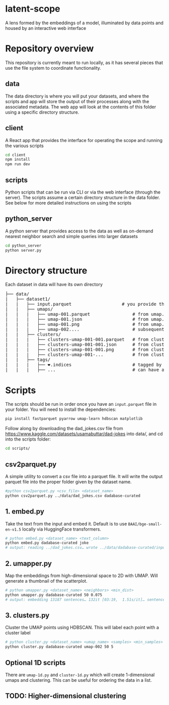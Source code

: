 # latent-scope
A lens formed by the embeddings of a model, illuminated by data points and housed by an interactive web interface 


# Repository overview
This repository is currently meant to run locally, as it has several pieces that use the file system to coordinate functionality.

## data
The data directory is where you will put your datasets, and where the scripts and app will store the output of their processes along with the associated metadata. The web app will look at the contents of this folder using a specific directory structure.

## client
A React app that provides the interface for operating the scope and running the various scripts 
```bash
cd client
npm install
npm run dev
```

## scripts
Python scripts that can be run via CLI or via the web interface (through the server). The scripts assume a certain directory structure in the data folder.  
See below for more detailed instructions on using the scripts


## python_server
A python server that provides access to the data as well as on-demand nearest neighbor search and simple queries into larger datasets
```bash
cd python_server
python server.py
```

# Directory structure

Each dataset in data will have its own directory
<pre>
├── data/
|   ├── dataset1/
|   |   ├── input.parquet                   # you provide this file
|   |   ├── umaps/
|   |   |   ├── umap-001.parquet                # from umap.py, x,y coordinates
|   |   |   ├── umap-001.json                   # from umap.py, params used
|   |   |   ├── umap-001.png                    # from umap.py, thumbnail of plot
|   |   |   ├── umap-002....                    # subsequent runs increment
|   |   ├── clusters/
|   |   |   ├── clusters-umap-001-001.parquet   # from clusters.py, cluster labels
|   |   |   ├── clusters-umap-001-001.json      # from clusters.py, params used
|   |   |   ├── clusters-umap-001-001.png       # from clusters.py, thumbnail of plot
|   |   |   ├── clusters-umap-001-...           # from clusters.py, thumbnail of plot
|   |   ├── tags/
|   |   |   ├── ❤️.indices                       # tagged by UI, powered by server.py
|   |   |   ├── ...                             # can have arbitrary named tags
</pre>

# Scripts
The scripts should be run in order once you have an `input.parquet` file in your folder. You will need to install the dependencies:

```bash
pip install fastparquet pyarrow umap-learn hdbscan matplotlib
```

Follow along by downloading the dad_jokes.csv file from https://www.kaggle.com/datasets/usamabuttar/dad-jokes into data/, and cd into the scripts folder:

```bash
cd scripts/
```

## csv2parquet.py
A simple utility to convert a csv file into a parquet file. It will write the output parquet file into the proper folder given by the dataset name.

```bash
#python csv2parquet.py <csv_file> <dataset_name>
python csv2parquet.py ../data/dad_jokes.csv dadabase-curated
```

## 1. embed.py 
Take the text from the input and embed it. Default is to use `BAAI/bge-small-en-v1.5` locally via HuggingFace transformers.

```bash
# python embed.py <dataset_name> <text_column>
python embed.py dadabase-curated joke
# output: reading ../dad_jokes.csv… wrote ../data/dadabase-curated/input.parquet
```

## 2. umapper.py
Map the embeddings from high-dimensional space to 2D with UMAP. Will generate a thumbnail of the scatterplot.
```bash
# python umapper.py <dataset_name> <neighbors> <min_dist>
python umapper.py dadabase-curated 50 0.075 
# output: embedding 13187 sentences… 132it [03:19,  1.51s/it]… sentence embeddings: torch.Size([13187, 384])
```


## 3. clusters.py
Cluster the UMAP points using HDBSCAN. This will label each point with a cluster label
```bash
# python cluster.py <dataset_name> <umap_name> <samples> <min_samples>
python cluster.py dadabase-curated umap-002 50 5
```

## Optional 1D scripts
There are `umap-1d.py` and `cluster-1d.py` which will create 1-dimensional umaps and clustering. This can be useful for ordering the data in a list.

## TODO: Higher-dimensional clustering
